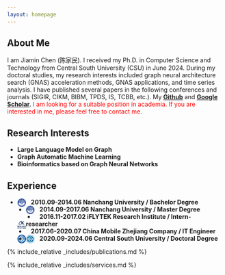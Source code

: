 ```yaml
---
layout: homepage
---
```


## About Me

I am Jiamin Chen (陈家民). I received my Ph.D. in Computer Science and Technology from Central South University (CSU) in June 2024.
During my doctoral studies, my research interests included graph neural architecture search (GNAS) acceleration methods, GNAS applications, and time series analysis.
I have published several papers in the following conferences and journals (SIGIR, CIKM, BIBM, TPDS, IS, TCBB, etc.).
My **[Github](https://github.com/AutoMachine0)** and **[Google Scholar](https://scholar.google.com/citations?user=5WbxPrIAAAAJ&hl=zh-CN)**.
<font color=red>I am looking for a suitable position in academia.
If you are interested in me, please feel free to contact me.</font> 


<!--<p align="justify">I am Jiamin Chen (陈家民). I received my Ph.D. in Computer Science and Technology from Central South University (CSU) in June 2024. 
I received my M.S. and B.S. degree from Nanchang University (NCU). 
During my doctoral studies, my research interests included graph neural architecture search (GNAS) acceleration methods, GNAS applications, and time series analysis.
I have published several papers in the following conferences and journals (SIGIR, CIKM, BIBM, TPDS, IS, TCBB, etc.).
<font color=red>I am looking for a suitable position in academia.
If you are interested in me, please feel free to contact me.</font> </p>[My Github](https://github.com/AutoMachine0)
- **[My Google Scholar](https://scholar.google.com/citations?user=5WbxPrIAAAAJ&hl=zh-CN)**-->


## Research Interests

- **Large Language Model on Graph**
- **Graph Automatic Machine Learning**
- **Bioinformatics based on Graph Neural Networks**

## Experience
- &nbsp; &nbsp;**2010.09-2014.06 Nanchang University / Bachelor Degree** <img src="./assets/img/NCU.png" alt="NCU" style="float:left; width:20px; height:20px;">
- &nbsp; &nbsp;**2014.09-2017.06 Nanchang University / Master Degree** <img src="./assets/img/NCU.png" alt="NCU" style="float:left; width:20px; height:20px;">
- &nbsp; &nbsp;**2016.11-2017.02 iFLYTEK Research Institute / Intern-researcher** <img src="./assets/img/iFLYTEK.png" alt="iFLYTEK" style="float:left; width:20px; height:20px;">
- &nbsp; &nbsp;**2017.06-2020.07 China Mobile Zhejiang Company / IT Engineer** <img src="./assets/img/CHINAMOBILE.png" alt="CHINAMOBILE" style="float:left; width:20px; height:20px;">
- &nbsp; &nbsp;**2020.09-2024.06 Central South University / Doctoral Degree** <img src="./assets/img/CSU.png" alt="NCU" style="float:left; width:20px; height:20px;">


<!--## News

- **[Feb. 2020]** Our paper about incremental learning is accepted to CVPR 2020.
- **[Feb. 2020]** We will host the ACM Multimedia Asia 2020 conference in Singapore!
- **[Sept. 2019]** Our paper about few-shot learning is accepted to NeurIPS 2019.
- **[Mar. 2019]** Our paper about few-shot learning is accepted to CVPR 2019.-->

{% include_relative _includes/publications.md %}

{% include_relative _includes/services.md %}
